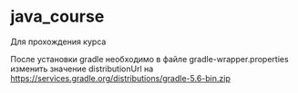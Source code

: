 # java_course
Для прохождения курса

После установки gradle необходимо в файле gradle-wrapper.properties изменить значение distributionUrl на  https://services.gradle.org/distributions/gradle-5.6-bin.zip
